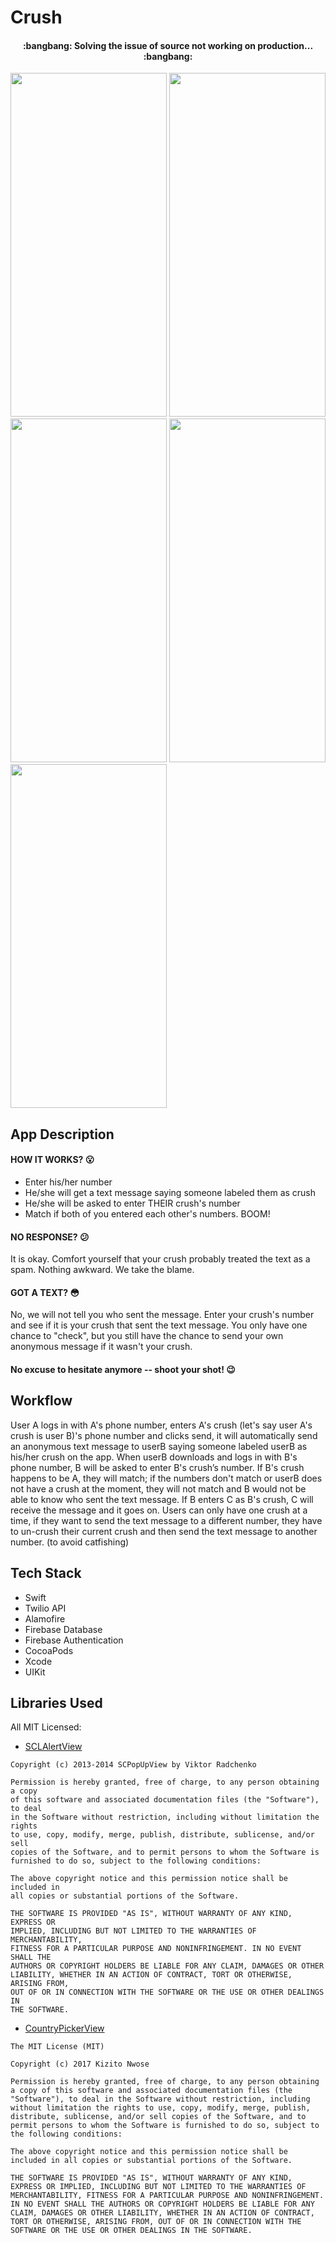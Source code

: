 # Crush

<h4 align="center">:bangbang: Solving the issue of source not working on production... :bangbang:</h4>

<img src= "https://github.com/ruhsane/Crush/blob/develop/Screenshots/Artboard%20%E2%80%93%201.png" width = 250 height = 550> </img>
<img src= "https://github.com/ruhsane/Crush/blob/develop/Screenshots/Artboard%20%E2%80%93%202.png" width = 250 height = 550> </img>
<img src= "https://github.com/ruhsane/Crush/blob/develop/Screenshots/Artboard%20%E2%80%93%203.png" width = 250 height = 550></img>
<img src= "https://github.com/ruhsane/Crush/blob/develop/Screenshots/Artboard%20%E2%80%93%204.png" width = 250 height = 550></img>
<img src= "https://github.com/ruhsane/Crush/blob/develop/Screenshots/Artboard%20%E2%80%93%205.png" width = 250 height = 550></img>

## App Description 

#### HOW IT WORKS? :open_mouth:
- Enter his/her number
- He/she will get a text message saying someone labeled them as crush
- He/she will be asked to enter THEIR crush's number
- Match if both of you entered each other's numbers. BOOM!

#### NO RESPONSE? :confused:

It is okay. Comfort yourself that your crush probably treated the text as a spam. Nothing awkward. We take the blame.

#### GOT A TEXT? :flushed:

No, we will not tell you who sent the message. Enter your crush's number and see if it is your crush that sent the text message. You only have one chance to "check", but you still have the chance to send your own anonymous message if it wasn't your crush.

#### No excuse to hesitate anymore -- shoot your shot! :wink:

## Workflow
User A logs in with A's phone number, enters A's crush (let's say user A's crush is user B)'s phone number and clicks send, it will automatically send an anonymous text message to userB saying someone labeled userB as his/her crush on the app. When userB downloads and logs in with B's phone number, B will be asked to enter B's crush’s number. If B's crush happens to be A, they will match; if the numbers don't match or userB does not have a crush at the moment, they will not match and B would not be able to know who sent the text message. If B enters C as B's crush, C will receive the message and it goes on. 
Users can only have one crush at a time, if they want to send the text message to a different number, they have to un-crush their current crush and then send the text message to another number. (to avoid catfishing)

## Tech Stack
- Swift
- Twilio API
- Alamofire
- Firebase Database
- Firebase Authentication
- CocoaPods
- Xcode
- UIKit

## Libraries Used
All MIT Licensed:
- [SCLAlertView](https://github.com/vikmeup/SCLAlertView-Swift)
```
Copyright (c) 2013-2014 SCPopUpView by Viktor Radchenko

Permission is hereby granted, free of charge, to any person obtaining a copy
of this software and associated documentation files (the "Software"), to deal
in the Software without restriction, including without limitation the rights
to use, copy, modify, merge, publish, distribute, sublicense, and/or sell
copies of the Software, and to permit persons to whom the Software is
furnished to do so, subject to the following conditions:

The above copyright notice and this permission notice shall be included in
all copies or substantial portions of the Software.

THE SOFTWARE IS PROVIDED "AS IS", WITHOUT WARRANTY OF ANY KIND, EXPRESS OR
IMPLIED, INCLUDING BUT NOT LIMITED TO THE WARRANTIES OF MERCHANTABILITY,
FITNESS FOR A PARTICULAR PURPOSE AND NONINFRINGEMENT. IN NO EVENT SHALL THE
AUTHORS OR COPYRIGHT HOLDERS BE LIABLE FOR ANY CLAIM, DAMAGES OR OTHER
LIABILITY, WHETHER IN AN ACTION OF CONTRACT, TORT OR OTHERWISE, ARISING FROM,
OUT OF OR IN CONNECTION WITH THE SOFTWARE OR THE USE OR OTHER DEALINGS IN
THE SOFTWARE.
```

- [CountryPickerView](https://github.com/kizitonwose/CountryPickerView)
```
The MIT License (MIT)

Copyright (c) 2017 Kizito Nwose

Permission is hereby granted, free of charge, to any person obtaining a copy of this software and associated documentation files (the "Software"), to deal in the Software without restriction, including without limitation the rights to use, copy, modify, merge, publish, distribute, sublicense, and/or sell copies of the Software, and to permit persons to whom the Software is furnished to do so, subject to the following conditions:

The above copyright notice and this permission notice shall be included in all copies or substantial portions of the Software.

THE SOFTWARE IS PROVIDED "AS IS", WITHOUT WARRANTY OF ANY KIND, EXPRESS OR IMPLIED, INCLUDING BUT NOT LIMITED TO THE WARRANTIES OF MERCHANTABILITY, FITNESS FOR A PARTICULAR PURPOSE AND NONINFRINGEMENT. IN NO EVENT SHALL THE AUTHORS OR COPYRIGHT HOLDERS BE LIABLE FOR ANY CLAIM, DAMAGES OR OTHER LIABILITY, WHETHER IN AN ACTION OF CONTRACT, TORT OR OTHERWISE, ARISING FROM, OUT OF OR IN CONNECTION WITH THE SOFTWARE OR THE USE OR OTHER DEALINGS IN THE SOFTWARE.
```

